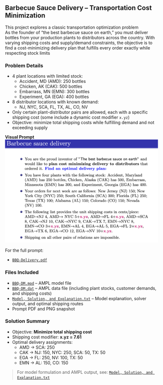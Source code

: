 ## Barbecue Sauce Delivery – Transportation Cost Minimization

This project explores a classic transportation optimization problem  
As the founder of “the best barbecue sauce on earth,” you must deliver bottles from your production plants to distributors across the country. With varying shipping costs and supply/demand constraints, the objective is to find a cost-minimizing delivery plan that fulfills every order exactly while respecting stock limits

### Problem Details
- 4 plant locations with limited stock:
  - Accident, MD (AMD): 250 bottles
  - Chicken, AK (CAK): 500 bottles
  - Embarrass, MN (EMN): 300 bottles
  - Experiment, GA (EGA): 400 bottles
- 8 distributor locations with known demand:
  - NJ, NYC, SCA, FL, TX, AL, CO, NV
- Only certain plant-distributor pairs are allowed, each with a specific shipping cost (some include a dynamic cost modifier `x.yz`)
- Objective: minimize total shipping costs while fulfilling demand and not exceeding supply

**Visual Prompt**  
![Problem Description](./BBQ-Delivery.png)

For the full prompt:
- [`BBQ-Delivery.pdf`](./BBQ-Delivery.pdf)

### Files Included
- [`BBQ-DM.mod`](./BBQ-DM.mod) – AMPL model file
- [`BBQ-DM.dat`](./BBQ-DM.dat) – AMPL data file (including plant stocks, customer demands, and shipping costs)
- [`Model, Solution, and Explanation.txt`](./Model%2C%20Solution%2C%20and%20Explanation.txt) – Model explanation, solver output, and optimal shipping routes
- Prompt PDF and PNG snapshot

### Solution Summary
- Objective: **Minimize total shipping cost**  
- Shipping cost modifier: **x.yz = 7.61**
- Optimal delivery assignments:
  - AMD → SCA: 250
  - CAK → NJ: 150, NYC: 250, SCA: 50, TX: 50
  - EGA → FL: 250, NV: 100, TX: 50
  - EMN → AL: 150, CO: 150

> For model formulation and AMPL output, see: [`Model, Solution, and Explanation.txt`](./Model%2C%20Solution%2C%20and%20Explanation.txt)